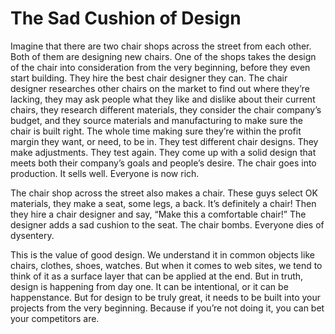 

# The Sad Cushion of Design

 

Imagine that there are two chair shops across the street from each other. Both of them are designing new
chairs. One of the shops takes the design of the chair into consideration from the very beginning, before they
even start building. They hire the best chair designer they can. The chair designer researches other chairs on
the market to find out where they’re lacking, they may ask people what they like and dislike about their
current chairs, they research different materials, they consider the chair company’s budget, and they source
materials and manufacturing to make sure the chair is built right. The whole time making sure they’re within
the profit margin they want, or need, to be in. They test different chair designs. They make adjustments. They
test again. They come up with a solid design that meets both their company’s goals and people’s desire.
The chair goes into production. It sells well. Everyone is now rich. 

The chair shop across the street also makes a chair. These guys select OK materials, they make a seat, some
legs, a back. It’s definitely a chair! Then they hire a chair designer and say, “Make this a comfortable
chair!” The designer adds a sad cushion to the seat. The chair bombs. Everyone dies of dysentery. 

This is the value of good design. We understand it in common objects like chairs, clothes, shoes, watches. But
when it comes to web sites, we tend to think of it as a surface layer that can be applied at the end. But in
truth, design is happening from day one. It can be intentional, or it can be happenstance. But for design to
be truly great, it needs to be built into your projects from the very beginning. Because if you’re not doing
it, you can bet your competitors are.